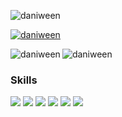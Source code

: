 <p align="left"> <img src="https://komarev.com/ghpvc/?username=daniween&label=Profile%20views&color=0e75b6&style=flat" alt="daniween" /> </p>

<p align="left"> <a href="https://github.com/ryo-ma/github-profile-trophy"><img src="https://github-profile-trophy.vercel.app/?username=daniween&theme=chalk" alt="daniween" /></a> </p>

<!-- <p align="left"> <a href="https://github.com/daniween" align="left"><img src="https://github-readme-stats.vercel.app/api/top-langs/?username=daniween&langs_count=10&icon_color=0891b2&hide_border=true&locale=en&custom_title=Top%20%Languages" alt="daniween" /> </a> </p>  -->
<p align="left"><img align="left" src="https://github-readme-stats.vercel.app/api/top-langs?username=daniween&show_icons=true&locale=en&layout=compact" alt="daniween" /></p>
<p align="left"> <img align="center" src="https://github-readme-stats.vercel.app/api?username=daniween&show_icons=true&locale=en" alt="daniween" /> </p>


### Skills

<p><img src="https://skillicons.dev/icons?i=react,angular,javascript,typescript,vuejs" />
<img src="https://skillicons.dev/icons?i=java,spring,php,symfony,python,nodejs" />
<img src="https://skillicons.dev/icons?i=postgres,mysql" />
<img src="https://skillicons.dev/icons?i=aws,azure" />
<img src="https://skillicons.dev/icons?i=phpstorm,postman,git,github,notion" />
<img src="https://skillicons.dev/icons?i=photoshop,figma" /></p>
